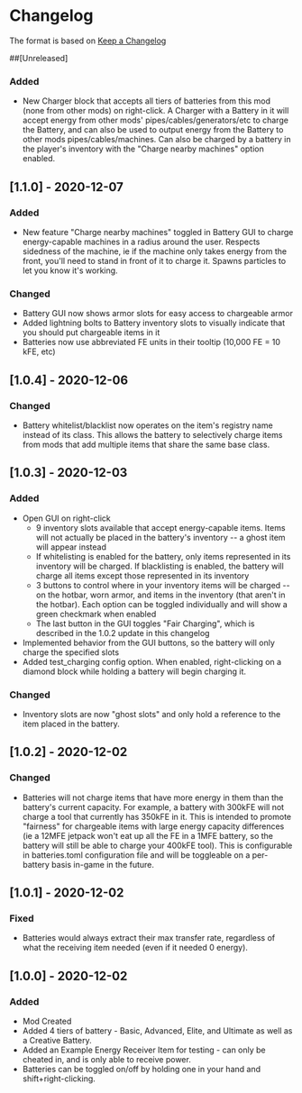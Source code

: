 # Changelog
The format is based on [Keep a Changelog](https://keepachangelog.com/en/1.0.0/)

##[Unreleased]
### Added
 - New Charger block that accepts all tiers of batteries from this mod (none from other mods) on right-click. A Charger with a Battery in it will accept energy from other mods' pipes/cables/generators/etc to charge the Battery, and can also be used to output energy from the Battery to other mods pipes/cables/machines. Can also be charged by a battery in the player's inventory with the "Charge nearby machines" option enabled.
## [1.1.0] - 2020-12-07
### Added
 - New feature "Charge nearby machines" toggled in Battery GUI to charge energy-capable machines in a radius around the user. Respects sidedness of the machine, ie if the machine only takes energy from the front, you'll need to stand in front of it to charge it. Spawns particles to let you know it's working.
### Changed
 - Battery GUI now shows armor slots for easy access to chargeable armor
 - Added lightning bolts to Battery inventory slots to visually indicate that you should put chargeable items in it
 - Batteries now use abbreviated FE units in their tooltip (10,000 FE = 10 kFE, etc)
## [1.0.4] - 2020-12-06
### Changed
 - Battery whitelist/blacklist now operates on the item's registry name instead of its class. This allows the battery to selectively charge items from mods that add multiple items that share the same base class.
## [1.0.3] - 2020-12-03
### Added
 - Open GUI on right-click
   - 9 inventory slots available that accept energy-capable items. Items will not actually be placed in the battery's inventory -- a ghost item will appear instead
   - If whitelisting is enabled for the battery, only items represented in its inventory will be charged. If blacklisting is enabled, the battery will charge all items except those represented in its inventory
   - 3 buttons to control where in your inventory items will be charged -- on the hotbar, worn armor, and items in the inventory (that aren't in the hotbar). Each option can be toggled individually and will show a green checkmark when enabled
   - The last button in the GUI toggles "Fair Charging", which is described in the 1.0.2 update in this changelog
 - Implemented behavior from the GUI buttons, so the battery will only charge the specified slots
 - Added test_charging config option. When enabled, right-clicking on a diamond block while holding a battery will begin charging it.
### Changed
 - Inventory slots are now "ghost slots" and only hold a reference to the item placed in the battery.
 
## [1.0.2] - 2020-12-02
### Changed
 - Batteries will not charge items that have more energy in them than the battery's current capacity. For example, a battery with 300kFE will not charge a tool that currently has 350kFE in it. This is intended to promote "fairness" for chargeable items with large energy capacity differences (ie a 12MFE jetpack won't eat up all the FE in a 1MFE battery, so the battery will still be able to charge your 400kFE tool). This is configurable in batteries.toml configuration file and will be toggleable on a per-battery basis in-game in the future.
## [1.0.1] - 2020-12-02
### Fixed
 - Batteries would always extract their max transfer rate, regardless of what the receiving item needed (even if it needed 0 energy).

## [1.0.0] - 2020-12-02
### Added
 - Mod Created
 - Added 4 tiers of battery - Basic, Advanced, Elite, and Ultimate as well as a Creative Battery.
 - Added an Example Energy Receiver Item for testing - can only be cheated in, and is only able to receive power.
 - Batteries can be toggled on/off by holding one in your hand and shift+right-clicking.